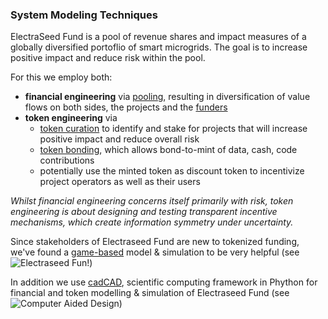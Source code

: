 ### System Modeling Techniques
ElectraSeed Fund is a pool of revenue shares and impact measures of a globally diversified portoflio of smart microgrids.
The goal is to increase positive impact and reduce risk within the pool.

For this we employ both:
* __financial engineering__ via [pooling](https://en.wikipedia.org/wiki/Pooling_(resource_management)#Finance), resulting in diversification of value flows on both sides, the projects and the [funders](https://www.investopedia.com/terms/p/pooledfunds.asp)
* __token engineering__ via 
  * [token curation](https://medium.com/@tokencuratedregistry/the-token-curated-registry-whitepaper-bd2fb29299d6) to identify and stake for projects that will increase positive impact and reduce overall risk
  * [token bonding](https://discourse.sourcecred.io/t/bonding-curve-references/271), which allows bond-to-mint of data, cash, code contributions
  * potentially use the minted token as discount token to incentivize project operators as well as their users
  
_Whilst financial engineering concerns itself primarily with risk, token engineering is about designing and testing transparent incentive mechanisms, which create information symmetry under uncertainty._
  
Since stakeholders of Electraseed Fund are new to tokenized funding, we've found a [game-based](https://github.com/freddbomba/legrandjeu/blob/master/doc/legrandjeu.md) model & simulation to be very helpful
(see ![Electraseed Fun!](LeGrandJeu-model))

In addition we use [cadCAD](https://github.com/BlockScience/cadCAD), scientific computing framework in Phython for 
financial and token modelling & simulation of Electraseed Fund (see ![Computer Aided Design](cadCAD-models))
